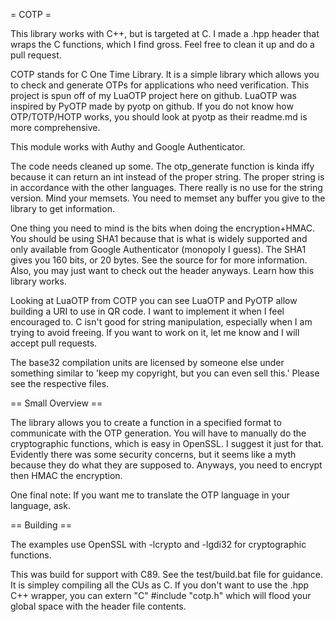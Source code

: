 = COTP =

This library works with C++, but is targeted at C. I made a .hpp header that wraps the C functions, which I find gross. Feel free to clean it up and do a pull request.

COTP stands for C One Time Library. It is a simple library which allows you to check and generate OTPs for applications who need verification. This project is spun off of my LuaOTP project here on github. LuaOTP was inspired by PyOTP made by pyotp on github. If you do not know how OTP/TOTP/HOTP works, you should look at pyotp as their readme.md is more comprehensive.

This module works with Authy and Google Authenticator.

The code needs cleaned up some. The otp_generate function is kinda iffy because it can return an int instead of the proper string. The proper string is in accordance with the other languages. There really is no use for the string version. Mind your memsets. You need to memset any buffer you give to the library to get information.

One thing you need to mind is the bits when doing the encryption+HMAC. You should be using SHA1 because that is what is widely supported and only available from Google Authenticator (monopoly I guess). The SHA1 gives you 160 bits, or 20 bytes. See the source for for more information. Also, you may just want to check out the header anyways. Learn how this library works.

Looking at LuaOTP from COTP you can see LuaOTP and PyOTP allow building a URI to use in QR code. I want to implement it when I feel encouraged to. C isn't good for string manipulation, especially when I am trying to avoid freeing. If you want to work on it, let me know and I will accept pull requests.

The base32 compilation units are licensed by someone else under something similar to 'keep my copyright, but you can even sell this.' Please see the respective files.

== Small Overview ==

The library allows you to create a function in a specified format to communicate with the OTP generation. You will have to manually do the cryptographic functions, which is easy in OpenSSL. I suggest it just for that. Evidently there was some security concerns, but it seems like a myth because they do what they are supposed to. Anyways, you need to encrypt then HMAC the encryption.

One final note: If you want me to translate the OTP language in your language, ask.

== Building ==

The examples use OpenSSL with -lcrypto and -lgdi32 for cryptographic functions.

This was build for support with C89. See the test/build.bat file for guidance. It is simpley compiling all the CUs as C. If you don't want to use the .hpp C++ wrapper, you can extern "C" #include "cotp.h" which will flood your global space with the header file contents.
